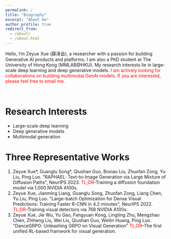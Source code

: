 ```yaml
---
permalink: /
title: "Biography"
excerpt: "About me"
author_profile: true
redirect_from: 
  - /about/
  - /about.html
---
```


Hello, I’m Zeyue Xue (薛泽岳), a researcher with a passion for building Generative AI products and platforms. I am also a PhD student at The University of Hong Kong (MMLAB@HKU). My research interests lie in large-scale deep learning and deep generative models. <font color="red">I am actively looking for collaborations on building multimodal GenAI models. If you are interested, please feel free to email me.</font>

<br/>

Research Interests
======
  * Large-scale deep learning
  * Deep generative models
  * Multimodal generation

**Three Representative Works**
======
  1. Zeyue Xue\*, Guanglu Song\*, Qiushan Guo, Boxiao Liu, Zhuofan Zong, Yu Liu, Ping Luo. "RAPHAEL: Text-to-Image Generation via Large Mixture of Diffusion Paths", NeurIPS 2023.
  <font color="red">TL;DR</font>-Training a diffusion foundation model via 1,000 NVIDIA A100s.
  2. Zeyue Xue, Jianming Liang, Guanglu Song, Zhuofan Zong, Liang Chen, Yu Liu, Ping Luo. "Large-batch Optimization for Dense Visual Predictions: Training Faster R-CNN in 4.2 minutes", NeurIPS 2022.
  <font color="red">TL;DR</font>-Training visual detectors via 768 NVIDIA A100s.
  3. Zeyue Xue, Jie Wu, Yu Gao, Fangyuan Kong, Lingting Zhu, Mengzhao Chen, Zhiheng Liu, Wei Liu, Qiushan Guo, Weilin Huang, Ping Luo. "DanceGRPO: Unleashing GRPO on Visual Generation"
  <font color="red">TL;DR</font>-The first unified RL-based framwork for visual generation.

